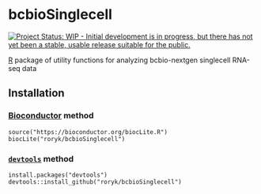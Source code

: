 [`devtools`]: https://cran.r-project.org/package=devtools
[Bioconductor]: https://bioconductor.org
[R]: https://www.r-project.org



# bcbioSinglecell

[![Project Status: WIP - Initial development is in progress, but there has not yet been a stable, usable release suitable for the public.](http://www.repostatus.org/badges/latest/wip.svg)](http://www.repostatus.org/#wip)

[R][] package of utility functions for analyzing bcbio-nextgen singlecell RNA-seq data


## Installation

### [Bioconductor][] method

```{r}
source("https://bioconductor.org/biocLite.R")
biocLite("roryk/bcbioSinglecell")
```

### [`devtools`][] method

```{r}
install.packages("devtools")
devtools::install_github("roryk/bcbioSinglecell")
```
